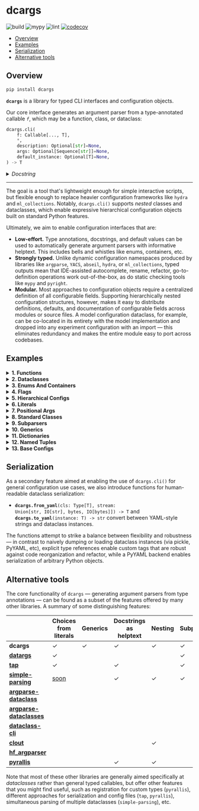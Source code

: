 # dcargs

![build](https://github.com/brentyi/dcargs/workflows/build/badge.svg)
![mypy](https://github.com/brentyi/dcargs/workflows/mypy/badge.svg?branch=master)
![lint](https://github.com/brentyi/dcargs/workflows/lint/badge.svg)
[![codecov](https://codecov.io/gh/brentyi/dcargs/branch/master/graph/badge.svg)](https://codecov.io/gh/brentyi/dcargs)

- [Overview](#overview)
- [Examples](#examples)
- [Serialization](#serialization)
- [Alternative tools](#alternative-tools)

## Overview

```bash
pip install dcargs
```

**`dcargs`** is a library for typed CLI interfaces and configuration objects.

Our core interface generates an argument parser from a type-annotated callable
_`f`_, which may be a function, class, or dataclass:

```python
dcargs.cli(
    f: Callable[..., T],
    *,
    description: Optional[str]=None,
    args: Optional[Sequence[str]]=None,
    default_instance: Optional[T]=None,
) -> T
```

<details>
<summary><em>Docstring</em></summary>

<!-- START DOCSTRING -->

```
Call `f(...)`, with arguments populated from an automatically generated CLI
interface.

`f` should have type-annotated inputs, and can be a function or class. Note that if
`f` is a class, `dcargs.cli()` returns an instance.

The parser is generated by populating helptext from docstrings and types from
annotations; a broad range of core type annotations are supported...
    - Types natively accepted by `argparse`: str, int, float, pathlib.Path, etc.
    - Default values for optional parameters.
    - Booleans, which are automatically converted to flags when provided a default
      value.
    - Enums (via `enum.Enum`).
    - Various annotations from the standard typing library. Some examples:
      - `typing.ClassVar[T]`.
      - `typing.Optional[T]`.
      - `typing.Literal[T]`.
      - `typing.Sequence[T]`.
      - `typing.List[T]`.
      - `typing.Dict[K, V]`.
      - `typing.Tuple`, such as `typing.Tuple[T1, T2, T3]` or
        `typing.Tuple[T, ...]`.
      - `typing.Set[T]`.
      - `typing.Final[T]` and `typing.Annotated[T]`.
      - Various nested combinations of the above: `Optional[Literal[T]]`,
        `Final[Optional[Sequence[T]]]`, etc.
    - Hierarchical structures via nested dataclasses, TypedDict, NamedTuple,
      classes.
      - Simple nesting.
      - Unions over nested structures (subparsers).
      - Optional unions over nested structures (optional subparsers).
    - Generics (including nested generics).

Args:
    f: Callable.

Keyword Args:
    description: Description text for the parser, displayed when the --help flag is
        passed in. If not specified, `f`'s docstring is used. Mirrors argument from
        `argparse.ArgumentParser()`.
    args: If set, parse arguments from a sequence of strings instead of the
        commandline. Mirrors argument from `argparse.ArgumentParser.parse_args()`.
    default_instance: An instance of `T` to use for default values; only supported
        if `T` is a dataclass, TypedDict, or NamedTuple. Helpful for merging CLI
        arguments with values loaded from elsewhere. (for example, a config object
        loaded from a yaml file)

Returns:
    The output of `f(...)`.
```

<!-- END DOCSTRING -->

</details>

---

The goal is a tool that's lightweight enough for simple interactive scripts, but
flexible enough to replace heavier configuration frameworks like `hydra` and
`ml_collections`. Notably, `dcargs.cli()` supports _nested_ classes and
dataclasses, which enable expressive hierarchical configuration objects built on
standard Python features.

Ultimately, we aim to enable configuration interfaces that are:

- **Low-effort.** Type annotations, docstrings, and default values can be used
  to automatically generate argument parsers with informative helptext. This
  includes bells and whistles like enums, containers, etc.
- **Strongly typed.** Unlike dynamic configuration namespaces produced by
  libraries like `argparse`, `YACS`, `abseil`, `hydra`, or `ml_collections`,
  typed outputs mean that IDE-assisted autocomplete, rename, refactor,
  go-to-definition operations work out-of-the-box, as do static checking tools
  like `mypy` and `pyright`.
- **Modular.** Most approaches to configuration objects require a centralized
  definition of all configurable fields. Supporting hierarchically nested
  configuration structures, however, makes it easy to distribute definitions,
  defaults, and documentation of configurable fields across modules or source
  files. A model configuration dataclass, for example, can be co-located in its
  entirety with the model implementation and dropped into any experiment
  configuration with an import — this eliminates redundancy and makes the entire
  module easy to port across codebases.

## Examples

<!-- START EXAMPLES -->
<details>
<summary>
<strong>1. Functions</strong>
</summary>
<br />

In the simplest case, `dcargs.cli()` can be used to run a function with arguments
populated from the CLI.

**Code ([link](examples/01_functions.py)):**

```python
import dcargs


def main(
    field1: str,
    field2: int = 3,
    flag: bool = False,
) -> None:
    """Function, whose arguments will be populated from a CLI interface.

    Args:
        field1: A string field.
        field2: A numeric field, with a default value.
        flag: A boolean flag.
    """
    print(field1, field2, flag)


if __name__ == "__main__":
    dcargs.cli(main)
```

<br />

**Example usage:**

<pre>
<samp>$ <kbd>python ./01_functions.py --help</kbd>
usage: 01_functions.py [-h] --field1 STR [--field2 INT] [--flag]

Function, whose arguments will be populated from a CLI interface.

required arguments:
  --field1 STR  A string field.

optional arguments:
  -h, --help    show this help message and exit
  --field2 INT  A numeric field, with a default value. (default: 3)
  --flag        A boolean flag.</samp>
</pre>

<pre>
<samp>$ <kbd>python ./01_functions.py --field1 hello</kbd>
hello 3 False</samp>
</pre>

<pre>
<samp>$ <kbd>python ./01_functions.py --field1 hello --flag</kbd>
hello 3 True</samp>
</pre>

</details>

<details>
<summary>
<strong>2. Dataclasses</strong>
</summary>
<br />

Common pattern: use `dcargs.cli()` to instantiate a dataclass.

**Code ([link](examples/02_dataclasses.py)):**

```python
import dataclasses

import dcargs


@dataclasses.dataclass
class Args:
    """Description.
    This should show up in the helptext!"""

    field1: str  # A string field.
    field2: int = 3  # A numeric field, with a default value.
    flag: bool = False  # A boolean flag.


if __name__ == "__main__":
    args = dcargs.cli(Args)
    print(args)
```

<br />

**Example usage:**

<pre>
<samp>$ <kbd>python ./02_dataclasses.py --help</kbd>
usage: 02_dataclasses.py [-h] --field1 STR [--field2 INT] [--flag]

Description.
This should show up in the helptext!

required arguments:
  --field1 STR  A string field.

optional arguments:
  -h, --help    show this help message and exit
  --field2 INT  A numeric field, with a default value. (default: 3)
  --flag        A boolean flag.</samp>
</pre>

<pre>
<samp>$ <kbd>python ./02_dataclasses.py --field1 hello</kbd>
Args(field1=&#x27;hello&#x27;, field2=3, flag=False)</samp>
</pre>

<pre>
<samp>$ <kbd>python ./02_dataclasses.py --field1 hello --flag</kbd>
Args(field1=&#x27;hello&#x27;, field2=3, flag=True)</samp>
</pre>

</details>

<details>
<summary>
<strong>3. Enums And Containers</strong>
</summary>
<br />

We can generate argument parsers from more advanced type annotations, like enums and
tuple types. For collections, we only showcase `Tuple` here, but `List`, `Sequence`,
`Set`, `Dict`, etc are all supported as well.

**Code ([link](examples/03_enums_and_containers.py)):**

```python
import dataclasses
import enum
import pathlib
from typing import Optional, Tuple

import dcargs


class OptimizerType(enum.Enum):
    ADAM = enum.auto()
    SGD = enum.auto()


@dataclasses.dataclass(frozen=True)
class TrainConfig:
    # Example of a variable-length tuple:
    dataset_sources: Tuple[pathlib.Path, ...]
    """Paths to load training data from. This can be multiple!"""

    # Fixed-length tuples are also okay:
    image_dimensions: Tuple[int, int] = (32, 32)
    """Height and width of some image data."""

    # Enums are handled seamlessly.
    optimizer_type: OptimizerType = OptimizerType.ADAM
    """Gradient-based optimizer to use."""

    # We can also explicitly mark arguments as optional.
    checkpoint_interval: Optional[int] = None
    """Interval to save checkpoints at."""


if __name__ == "__main__":
    config = dcargs.cli(TrainConfig)
    print(config)
```

<br />

**Example usage:**

<pre>
<samp>$ <kbd>python ./03_enums_and_containers.py --help</kbd>
usage: 03_enums_and_containers.py [-h] --dataset-sources PATH [PATH ...]
                                  [--image-dimensions INT INT]
                                  [--optimizer-type {ADAM,SGD}]
                                  [--checkpoint-interval INT]

required arguments:
  --dataset-sources PATH [PATH ...]
                        Paths to load training data from. This can be multiple!

optional arguments:
  -h, --help            show this help message and exit
  --image-dimensions INT INT
                        Height and width of some image data. (default: 32 32)
  --optimizer-type {ADAM,SGD}
                        Gradient-based optimizer to use. (default: ADAM)
  --checkpoint-interval INT
                        Interval to save checkpoints at. (default: None)</samp>
</pre>

<pre>
<samp>$ <kbd>python ./03_enums_and_containers.py --dataset-sources ./data --image-dimensions 16 16</kbd>
TrainConfig(dataset_sources=(PosixPath(&#x27;data&#x27;),), image_dimensions=(16, 16), optimizer_type=&lt;OptimizerType.ADAM: 1&gt;, checkpoint_interval=None)</samp>
</pre>

<pre>
<samp>$ <kbd>python ./03_enums_and_containers.py --dataset-sources ./data --optimizer-type SGD</kbd>
TrainConfig(dataset_sources=(PosixPath(&#x27;data&#x27;),), image_dimensions=(32, 32), optimizer_type=&lt;OptimizerType.SGD: 2&gt;, checkpoint_interval=None)</samp>
</pre>

</details>

<details>
<summary>
<strong>4. Flags</strong>
</summary>
<br />

Booleans can either be expected to be explicitly passed in, or, if given a default
value, automatically converted to flags.

**Code ([link](examples/04_flags.py)):**

```python
import dataclasses
from typing import Optional

import dcargs


@dataclasses.dataclass
class Args:
    # Boolean. This expects an explicit "True" or "False".
    boolean: bool

    # Optional boolean. Same as above, but can be omitted.
    optional_boolean: Optional[bool]

    # Pass --flag-a in to set this value to True.
    flag_a: bool = False

    # Pass --no-flag-b in to set this value to False.
    flag_b: bool = True


if __name__ == "__main__":
    args = dcargs.cli(Args)
    print(args)
```

<br />

**Example usage:**

<pre>
<samp>$ <kbd>python ./04_flags.py --boolean True</kbd>
Args(boolean=True, optional_boolean=None, flag_a=False, flag_b=True)</samp>
</pre>

<pre>
<samp>$ <kbd>python ./04_flags.py --boolean False --flag-a</kbd>
Args(boolean=False, optional_boolean=None, flag_a=True, flag_b=True)</samp>
</pre>

<pre>
<samp>$ <kbd>python ./04_flags.py --boolean False --no-flag-b</kbd>
Args(boolean=False, optional_boolean=None, flag_a=False, flag_b=False)</samp>
</pre>

</details>

<details>
<summary>
<strong>5. Hierarchical Configs</strong>
</summary>
<br />

Parsing of nested types (in this case nested dataclasses) enables hierarchical
configuration objects that are both modular and highly expressive.

**Code ([link](examples/05_hierarchical_configs.py)):**

```python
import dataclasses
import enum
import pathlib

import dcargs


class OptimizerType(enum.Enum):
    ADAM = enum.auto()
    SGD = enum.auto()


@dataclasses.dataclass(frozen=True)
class OptimizerConfig:
    # Gradient-based optimizer to use.
    algorithm: OptimizerType = OptimizerType.ADAM

    # Learning rate to use.
    learning_rate: float = 3e-4

    # Coefficient for L2 regularization.
    weight_decay: float = 1e-2


@dataclasses.dataclass(frozen=True)
class ExperimentConfig:
    # Various configurable options for our optimizer.
    optimizer: OptimizerConfig

    # Batch size.
    batch_size: int = 32

    # Total number of training steps.
    train_steps: int = 100_000

    # Random seed. This is helpful for making sure that our experiments are all
    # reproducible!
    seed: int = 0


def train(
    out_dir: pathlib.Path,
    /,
    config: ExperimentConfig,
    restore_checkpoint: bool = False,
    checkpoint_interval: int = 1000,
) -> None:
    """Train a model.

    Args:
        out_dir: Where to save logs and checkpoints.
        config: Experiment configuration.
        restore_checkpoint: Set to restore an existing checkpoint.
        checkpoint_interval: Training steps between each checkpoint save.
    """
    print(f"{out_dir=}, {restore_checkpoint=}, {checkpoint_interval=}")
    print(f"{config=}")
    print(dcargs.to_yaml(config))


if __name__ == "__main__":
    dcargs.cli(train)
```

<br />

**Example usage:**

<pre>
<samp>$ <kbd>python ./05_hierarchical_configs.py --help</kbd>
usage: 05_hierarchical_configs.py [-h]
                                  [--config.optimizer.algorithm {ADAM,SGD}]
                                  [--config.optimizer.learning-rate FLOAT]
                                  [--config.optimizer.weight-decay FLOAT]
                                  [--config.batch-size INT]
                                  [--config.train-steps INT]
                                  [--config.seed INT] [--restore-checkpoint]
                                  [--checkpoint-interval INT]
                                  OUT_DIR

Train a model.

positional arguments:
  OUT_DIR               Where to save logs and checkpoints.

optional arguments:
  -h, --help            show this help message and exit
  --restore-checkpoint  Set to restore an existing checkpoint.
  --checkpoint-interval INT
                        Training steps between each checkpoint save. (default: 1000)

optional config.optimizer arguments:
  Various configurable options for our optimizer.

  --config.optimizer.algorithm {ADAM,SGD}
                        Gradient-based optimizer to use. (default: ADAM)
  --config.optimizer.learning-rate FLOAT
                        Learning rate to use. (default: 0.0003)
  --config.optimizer.weight-decay FLOAT
                        Coefficient for L2 regularization. (default: 0.01)

optional config arguments:
  Experiment configuration.

  --config.batch-size INT
                        Batch size. (default: 32)
  --config.train-steps INT
                        Total number of training steps. (default: 100000)
  --config.seed INT     Random seed. This is helpful for making sure that our experiments are all
                        reproducible! (default: 0)</samp>
</pre>

<pre>
<samp>$ <kbd>python ./05_hierarchical_configs.py . --config.optimizer.algorithm SGD</kbd>
out_dir=PosixPath(&#x27;.&#x27;), restore_checkpoint=False, checkpoint_interval=1000
config=ExperimentConfig(optimizer=OptimizerConfig(algorithm=&lt;OptimizerType.SGD: 2&gt;, learning_rate=0.0003, weight_decay=0.01), batch_size=32, train_steps=100000, seed=0)
# dcargs YAML.
!dataclass:ExperimentConfig
batch_size: 32
optimizer: !dataclass:OptimizerConfig
  algorithm: !enum:OptimizerType &#x27;SGD&#x27;
  learning_rate: 0.0003
  weight_decay: 0.01
seed: 0
train_steps: 100000</samp>
</pre>

<pre>
<samp>$ <kbd>python ./05_hierarchical_configs.py . --restore-checkpoint</kbd>
out_dir=PosixPath(&#x27;.&#x27;), restore_checkpoint=True, checkpoint_interval=1000
config=ExperimentConfig(optimizer=OptimizerConfig(algorithm=&lt;OptimizerType.ADAM: 1&gt;, learning_rate=0.0003, weight_decay=0.01), batch_size=32, train_steps=100000, seed=0)
# dcargs YAML.
!dataclass:ExperimentConfig
batch_size: 32
optimizer: !dataclass:OptimizerConfig
  algorithm: !enum:OptimizerType &#x27;ADAM&#x27;
  learning_rate: 0.0003
  weight_decay: 0.01
seed: 0
train_steps: 100000</samp>
</pre>

</details>

<details>
<summary>
<strong>6. Literals</strong>
</summary>
<br />

`typing.Literal[]` can be used to restrict inputs to a fixed set of choices.

**Code ([link](examples/06_literals.py)):**

```python
import dataclasses
import enum
from typing import Literal

import dcargs


class Color(enum.Enum):
    RED = enum.auto()
    GREEN = enum.auto()
    BLUE = enum.auto()


@dataclasses.dataclass(frozen=True)
class Args:
    enum: Color
    restricted_enum: Literal[Color.RED, Color.GREEN]

    integer: Literal[0, 1, 2, 3]
    string: Literal["red", "green"]

    restricted_enum_with_default: Literal[Color.RED, Color.GREEN] = Color.GREEN
    integer_with_default: Literal[0, 1, 2, 3] = 3
    string_with_Default: Literal["red", "green"] = "red"


if __name__ == "__main__":
    args = dcargs.cli(Args)
    print(args)
```

<br />

**Example usage:**

<pre>
<samp>$ <kbd>python ./06_literals.py --help</kbd>
usage: 06_literals.py [-h] --enum {RED,GREEN,BLUE} --restricted-enum
                      {RED,GREEN} --integer {0,1,2,3} --string {red,green}
                      [--restricted-enum-with-default {RED,GREEN}]
                      [--integer-with-default {0,1,2,3}]
                      [--string-with-Default {red,green}]

required arguments:
  --enum {RED,GREEN,BLUE}
  --restricted-enum {RED,GREEN}
  --integer {0,1,2,3}
  --string {red,green}

optional arguments:
  -h, --help            show this help message and exit
  --restricted-enum-with-default {RED,GREEN}
                        (default: GREEN)
  --integer-with-default {0,1,2,3}
                        (default: 3)
  --string-with-Default {red,green}
                        (default: red)</samp>
</pre>

<pre>
<samp>$ <kbd>python ./06_literals.py --enum RED --restricted-enum GREEN --integer 3 --string green</kbd>
Args(enum=&lt;Color.RED: 1&gt;, restricted_enum=&lt;Color.GREEN: 2&gt;, integer=3, string=&#x27;green&#x27;, restricted_enum_with_default=&lt;Color.GREEN: 2&gt;, integer_with_default=3, string_with_Default=&#x27;red&#x27;)</samp>
</pre>

</details>

<details>
<summary>
<strong>7. Positional Args</strong>
</summary>
<br />

Positional-only arguments in functions are converted to positional CLI arguments.

**Code ([link](examples/07_positional_args.py)):**

```python
from __future__ import annotations

import dataclasses
import enum
import pathlib
from typing import Tuple

import dcargs


def main(
    source: pathlib.Path,
    dest: pathlib.Path,
    /,  # Mark the end of positional arguments.
    optimizer: OptimizerConfig,
    force: bool = False,
    verbose: bool = False,
    background_rgb: Tuple[float, float, float] = (1.0, 0.0, 0.0),
) -> None:
    """Command-line interface defined using a function signature. Note that this
    docstring is parsed to generate helptext.

    Args:
        source: Source path.
        dest: Destination path.
        optimizer: Configuration for our optimizer object.
        force: Do not prompt before overwriting.
        verbose: Explain what is being done.
        background_rgb: Background color. Red by default.
    """
    print(f"{source=}\n{dest=}\n{optimizer=}\n{force=}\n{verbose=}\n{background_rgb=}")


class OptimizerType(enum.Enum):
    ADAM = enum.auto()
    SGD = enum.auto()


@dataclasses.dataclass(frozen=True)
class OptimizerConfig:
    algorithm: OptimizerType = OptimizerType.ADAM
    """Gradient-based optimizer to use."""

    learning_rate: float = 3e-4
    """Learning rate to use."""

    weight_decay: float = 1e-2
    """Coefficient for L2 regularization."""


if __name__ == "__main__":
    dcargs.cli(main)
```

<br />

**Example usage:**

<pre>
<samp>$ <kbd>python ./07_positional_args.py --help</kbd>
usage: 07_positional_args.py [-h] [--optimizer.algorithm {ADAM,SGD}]
                             [--optimizer.learning-rate FLOAT]
                             [--optimizer.weight-decay FLOAT] [--force]
                             [--verbose] [--background-rgb FLOAT FLOAT FLOAT]
                             SOURCE DEST

Command-line interface defined using a function signature. Note that this
docstring is parsed to generate helptext.

positional arguments:
  SOURCE                Source path.
  DEST                  Destination path.

optional arguments:
  -h, --help            show this help message and exit
  --force               Do not prompt before overwriting.
  --verbose             Explain what is being done.
  --background-rgb FLOAT FLOAT FLOAT
                        Background color. Red by default. (default: 1.0 0.0 0.0)

optional optimizer arguments:
  Configuration for our optimizer object.

  --optimizer.algorithm {ADAM,SGD}
                        Gradient-based optimizer to use. (default: ADAM)
  --optimizer.learning-rate FLOAT
                        Learning rate to use. (default: 0.0003)
  --optimizer.weight-decay FLOAT
                        Coefficient for L2 regularization. (default: 0.01)</samp>
</pre>

<pre>
<samp>$ <kbd>python ./07_positional_args.py ./a ./b --optimizer.learning-rate 1e-5</kbd>
source=PosixPath(&#x27;a&#x27;)
dest=PosixPath(&#x27;b&#x27;)
optimizer=OptimizerConfig(algorithm=&lt;OptimizerType.ADAM: 1&gt;, learning_rate=1e-05, weight_decay=0.01)
force=False
verbose=False
background_rgb=(1.0, 0.0, 0.0)</samp>
</pre>

</details>

<details>
<summary>
<strong>8. Standard Classes</strong>
</summary>
<br />

In addition to functions and dataclasses, we can also generate CLIs from (the
constructors of) standard Python classes.

**Code ([link](examples/08_standard_classes.py)):**

```python
import dcargs


class Args:
    def __init__(
        self,
        field1: str,
        field2: int,
        flag: bool = False,
    ):
        """Arguments.

        Args:
            field1: A string field.
            field2: A numeric field.
            flag: A boolean flag.
        """
        self.data = [field1, field2, flag]


if __name__ == "__main__":
    args = dcargs.cli(Args)
    print(args.data)
```

<br />

**Example usage:**

<pre>
<samp>$ <kbd>python ./08_standard_classes.py --help</kbd>
usage: 08_standard_classes.py [-h] --field1 STR --field2 INT [--flag]

Arguments.

required arguments:
  --field1 STR  A string field.
  --field2 INT  A numeric field.

optional arguments:
  -h, --help    show this help message and exit
  --flag        A boolean flag.</samp>
</pre>

<pre>
<samp>$ <kbd>python ./08_standard_classes.py --field1 hello --field2 7</kbd>
[&#x27;hello&#x27;, 7, False]</samp>
</pre>

</details>

<details>
<summary>
<strong>9. Subparsers</strong>
</summary>
<br />

Unions over nested types (classes or dataclasses) are populated using subparsers.

**Code ([link](examples/09_subparsers.py)):**

```python
from __future__ import annotations

import dataclasses
from typing import Union

import dcargs


def main(command: Union[Checkout, Commit]) -> None:
    print(command)


@dataclasses.dataclass(frozen=True)
class Checkout:
    """Checkout a branch."""

    branch: str


@dataclasses.dataclass(frozen=True)
class Commit:
    """Commit changes."""

    message: str
    all: bool = False


if __name__ == "__main__":
    dcargs.cli(main)
```

<br />

**Example usage:**

<pre>
<samp>$ <kbd>python ./09_subparsers.py --help</kbd>
usage: 09_subparsers.py [-h] {checkout,commit} ...

optional arguments:
  -h, --help         show this help message and exit

subcommands:
  {checkout,commit}</samp>
</pre>

<pre>
<samp>$ <kbd>python ./09_subparsers.py commit --help</kbd>
usage: 09_subparsers.py commit [-h] --message STR [--all]

Commit changes.

required arguments:
  --message STR

optional arguments:
  -h, --help     show this help message and exit
  --all</samp>
</pre>

<pre>
<samp>$ <kbd>python ./09_subparsers.py commit --message hello --all</kbd>
Commit(message=&#x27;hello&#x27;, all=True)</samp>
</pre>

<pre>
<samp>$ <kbd>python ./09_subparsers.py checkout --help</kbd>
usage: 09_subparsers.py checkout [-h] --branch STR

Checkout a branch.

required arguments:
  --branch STR

optional arguments:
  -h, --help    show this help message and exit</samp>
</pre>

<pre>
<samp>$ <kbd>python ./09_subparsers.py checkout --branch main</kbd>
Checkout(branch=&#x27;main&#x27;)</samp>
</pre>

</details>

<details>
<summary>
<strong>10. Generics</strong>
</summary>
<br />

Example of parsing for generic dataclasses.

**Code ([link](examples/10_generics.py)):**

```python
import dataclasses
from typing import Generic, TypeVar

import dcargs

ScalarType = TypeVar("ScalarType")
ShapeType = TypeVar("ShapeType")


@dataclasses.dataclass(frozen=True)
class Point3(Generic[ScalarType]):
    x: ScalarType
    y: ScalarType
    z: ScalarType
    frame_id: str


@dataclasses.dataclass(frozen=True)
class Triangle:
    a: Point3[float]
    b: Point3[float]
    c: Point3[float]


@dataclasses.dataclass(frozen=True)
class Args(Generic[ShapeType]):
    point_continuous: Point3[float]
    point_discrete: Point3[int]
    shape: ShapeType


if __name__ == "__main__":
    args = dcargs.cli(Args[Triangle])
    print(args)
```

<br />

**Example usage:**

<pre>
<samp>$ <kbd>python ./10_generics.py --help</kbd>
usage: 10_generics.py [-h] --point-continuous.x FLOAT --point-continuous.y
                      FLOAT --point-continuous.z FLOAT
                      --point-continuous.frame-id STR --point-discrete.x INT
                      --point-discrete.y INT --point-discrete.z INT
                      --point-discrete.frame-id STR --shape.a.x FLOAT
                      --shape.a.y FLOAT --shape.a.z FLOAT --shape.a.frame-id
                      STR --shape.b.x FLOAT --shape.b.y FLOAT --shape.b.z
                      FLOAT --shape.b.frame-id STR --shape.c.x FLOAT
                      --shape.c.y FLOAT --shape.c.z FLOAT --shape.c.frame-id
                      STR

optional arguments:
  -h, --help            show this help message and exit

required point_continuous arguments:

  --point-continuous.x FLOAT
  --point-continuous.y FLOAT
  --point-continuous.z FLOAT
  --point-continuous.frame-id STR

required point_discrete arguments:

  --point-discrete.x INT
  --point-discrete.y INT
  --point-discrete.z INT
  --point-discrete.frame-id STR

required shape.a arguments:

  --shape.a.x FLOAT
  --shape.a.y FLOAT
  --shape.a.z FLOAT
  --shape.a.frame-id STR

required shape.b arguments:

  --shape.b.x FLOAT
  --shape.b.y FLOAT
  --shape.b.z FLOAT
  --shape.b.frame-id STR

required shape.c arguments:

  --shape.c.x FLOAT
  --shape.c.y FLOAT
  --shape.c.z FLOAT
  --shape.c.frame-id STR</samp>
</pre>

</details>

<details>
<summary>
<strong>11. Dictionaries</strong>
</summary>
<br />

Dictionary inputs can be specified using either a standard `Dict[K, V]` annotation,
or a `TypedDict` type.

Note that setting `total=False` for `TypedDict` is currently not (but reasonably could be)
supported.

**Code ([link](examples/11_dictionaries.py)):**

```python
from typing import Dict, TypedDict

import dcargs


class DictionarySchema(TypedDict):
    field1: str  # A string field.
    field2: int  # A numeric field.
    field3: bool  # A boolean field.


def main(
    standard_dict: Dict[str, bool],
    typed_dict: DictionarySchema = {
        "field1": "hey",
        "field2": 3,
        "field3": False,
    },
) -> None:
    assert isinstance(standard_dict, dict)
    assert isinstance(typed_dict, dict)
    print("Standard dict:", standard_dict)
    print("Typed dict:", typed_dict)


if __name__ == "__main__":
    dcargs.cli(main)
```

<br />

**Example usage:**

<pre>
<samp>$ <kbd>python ./11_dictionaries.py --help</kbd>
usage: 11_dictionaries.py [-h] --standard-dict STR {True,False}
                          [STR {True,False} ...] [--typed-dict.field1 STR]
                          [--typed-dict.field2 INT] [--typed-dict.field3]

required arguments:
  --standard-dict STR {True,False} [STR {True,False} ...]

optional arguments:
  -h, --help            show this help message and exit

optional typed_dict arguments:

  --typed-dict.field1 STR
                        A string field. (default: hey)
  --typed-dict.field2 INT
                        A numeric field. (default: 3)
  --typed-dict.field3   A boolean field.</samp>
</pre>

<pre>
<samp>$ <kbd>python ./11_dictionaries.py --standard-dict key1 True key2 False</kbd>
Standard dict: {&#x27;key1&#x27;: True, &#x27;key2&#x27;: False}
Typed dict: {&#x27;field1&#x27;: &#x27;hey&#x27;, &#x27;field2&#x27;: 3, &#x27;field3&#x27;: False}</samp>
</pre>

</details>

<details>
<summary>
<strong>12. Named Tuples</strong>
</summary>
<br />

Example using `dcargs.cli()` to instantiate a named tuple.

**Code ([link](examples/12_named_tuples.py)):**

```python
from typing import NamedTuple

import dcargs


class TupleType(NamedTuple):
    """Description.
    This should show up in the helptext!"""

    field1: str  # A string field.
    field2: int = 3  # A numeric field, with a default value.
    flag: bool = False  # A boolean flag.


if __name__ == "__main__":
    x = dcargs.cli(TupleType)
    assert isinstance(x, tuple)
    print(x)
```

<br />

**Example usage:**

<pre>
<samp>$ <kbd>python ./12_named_tuples.py --help</kbd>
usage: 12_named_tuples.py [-h] --field1 STR [--field2 INT] [--flag]

Description.
This should show up in the helptext!

required arguments:
  --field1 STR  A string field.

optional arguments:
  -h, --help    show this help message and exit
  --field2 INT  A numeric field, with a default value. (default: 3)
  --flag        A boolean flag.</samp>
</pre>

<pre>
<samp>$ <kbd>python ./12_named_tuples.py --field1 hello</kbd>
TupleType(field1=&#x27;hello&#x27;, field2=3, flag=False)</samp>
</pre>

</details>

<details>
<summary>
<strong>13. Base Configs</strong>
</summary>
<br />

Example of a common configuration pattern: selecting one of multiple possible base
configurations, and then using the CLI to either override existing values or fill in
missing ones.

`BASE_CONFIG=small python ./13_base_configs.py --help`
`BASE_CONFIG=small python ./13_base_configs.py --seed 94720`
`BASE_CONFIG=big python ./13_base_configs.py --help`
`BASE_CONFIG=big python ./13_base_configs.py --seed 94720`

**Code ([link](examples/13_base_configs.py)):**

```python
import dataclasses
import os
import sys
from typing import Literal

import dcargs


@dataclasses.dataclass(frozen=True)
class ExperimentConfig:
    # Dataset to run experiment on.
    dataset: Literal["mnist", "imagenet-50"]

    # Model size.
    num_layers: int
    units: int

    # Batch size.
    batch_size: int

    # Total number of training steps.
    train_steps: int

    # Random seed. This is helpful for making sure that our experiments are all
    # reproducible!
    seed: int


# Note that we could also define this library using separate YAML files (a la
# `config_path`/`config_name` in Hydra), but staying in Python enables seamless type
# checking + IDE support.
base_config_library = {
    "small": ExperimentConfig(
        dataset="mnist",
        batch_size=2048,
        num_layers=4,
        units=64,
        train_steps=30_000,
        # The dcargs.MISSING sentinel allows us to specify that the seed should have no
        # default, and needs to be populated from the CLI.
        seed=dcargs.MISSING,
    ),
    "big": ExperimentConfig(
        dataset="imagenet-50",
        batch_size=32,
        num_layers=8,
        units=256,
        train_steps=100_000,
        seed=dcargs.MISSING,
    ),
}

if __name__ == "__main__":
    # Get base configuration name from environment.
    # base_config_name = os.environ.get("BASE_CONFIG")
    # if base_config_name is None or base_config_name not in base_config_library:
    #     raise SystemExit(
    #         f"BASE_CONFIG should be set to one of {tuple(base_config_library.keys())}"
    #     )
    if (
        len(sys.argv) < 2
        or (base_config_name := sys.argv[1]) not in base_config_library
    ):
        raise SystemExit(
            f"BASE_CONFIG should be set to one of {tuple(base_config_library.keys())}"
        )

    # Get base configuration from our library, and use it for default CLI parameters.
    base_config = base_config_library[base_config_name]
    config = dcargs.cli(
        ExperimentConfig,
        default_instance=base_config,
        args=sys.argv[2:],
    )

    print(config)
```

<br />

**Example usage:**

<pre>
<samp>$ <kbd>python ./13_base_configs.py small --help</kbd>
usage: 13_base_configs.py [-h] [--dataset {mnist,imagenet-50}]
                          [--num-layers INT] [--units INT] [--batch-size INT]
                          [--train-steps INT] --seed INT

required arguments:
  --seed INT            Random seed. This is helpful for making sure that our experiments are all
                        reproducible!

optional arguments:
  -h, --help            show this help message and exit
  --dataset {mnist,imagenet-50}
                        Dataset to run experiment on. (default: mnist)
  --num-layers INT      Model size. (default: 4)
  --units INT           Model size. (default: 64)
  --batch-size INT      Batch size. (default: 2048)
  --train-steps INT     Total number of training steps. (default: 30000)</samp>
</pre>

<pre>
<samp>$ <kbd>python ./13_base_configs.py small --seed 94720</kbd>
ExperimentConfig(dataset=&#x27;mnist&#x27;, num_layers=4, units=64, batch_size=2048, train_steps=30000, seed=94720)</samp>
</pre>

<pre>
<samp>$ <kbd>python ./13_base_configs.py big --help</kbd>
usage: 13_base_configs.py [-h] [--dataset {mnist,imagenet-50}]
                          [--num-layers INT] [--units INT] [--batch-size INT]
                          [--train-steps INT] --seed INT

required arguments:
  --seed INT            Random seed. This is helpful for making sure that our experiments are all
                        reproducible!

optional arguments:
  -h, --help            show this help message and exit
  --dataset {mnist,imagenet-50}
                        Dataset to run experiment on. (default: imagenet-50)
  --num-layers INT      Model size. (default: 8)
  --units INT           Model size. (default: 256)
  --batch-size INT      Batch size. (default: 32)
  --train-steps INT     Total number of training steps. (default: 100000)</samp>
</pre>

<pre>
<samp>$ <kbd>python ./13_base_configs.py big --seed 94720</kbd>
ExperimentConfig(dataset=&#x27;imagenet-50&#x27;, num_layers=8, units=256, batch_size=32, train_steps=100000, seed=94720)</samp>
</pre>

</details><!-- END EXAMPLES -->

## Serialization

As a secondary feature aimed at enabling the use of `dcargs.cli()` for general
configuration use cases, we also introduce functions for human-readable
dataclass serialization:

- <code><strong>dcargs.from_yaml</strong>(cls: Type[T], stream: Union[str,
  IO[str], bytes, IO[bytes]]) -> T</code> and
  <code><strong>dcargs.to_yaml</strong>(instance: T) -> str</code> convert
  between YAML-style strings and dataclass instances.

The functions attempt to strike a balance between flexibility and robustness —
in contrast to naively dumping or loading dataclass instances (via pickle,
PyYAML, etc), explicit type references enable custom tags that are robust
against code reorganization and refactor, while a PyYAML backend enables
serialization of arbitrary Python objects.

## Alternative tools

The core functionality of `dcargs` — generating argument parsers from type
annotations — can be found as a subset of the features offered by many other
libraries. A summary of some distinguishing features:

|                                                                                                              | Choices from literals                                    | Generics | Docstrings as helptext | Nesting | Subparsers | Containers |
| ------------------------------------------------------------------------------------------------------------ | -------------------------------------------------------- | -------- | ---------------------- | ------- | ---------- | ---------- |
| **dcargs**                                                                                                   | ✓                                                        | ✓        | ✓                      | ✓       | ✓          | ✓          |
| **[datargs](https://github.com/roee30/datargs)**                                                             | ✓                                                        |          |                        |         | ✓          | ✓          |
| **[tap](https://github.com/swansonk14/typed-argument-parser)**                                               | ✓                                                        |          | ✓                      |         | ✓          | ✓          |
| **[simple-parsing](https://github.com/lebrice/SimpleParsing)**                                               | [soon](https://github.com/lebrice/SimpleParsing/pull/86) |          | ✓                      | ✓       | ✓          | ✓          |
| **[argparse-dataclass](https://pypi.org/project/argparse-dataclass/)**                                       |                                                          |          |                        |         |            |            |
| **[argparse-dataclasses](https://pypi.org/project/argparse-dataclasses/)**                                   |                                                          |          |                        |         |            |            |
| **[dataclass-cli](https://github.com/malte-soe/dataclass-cli)**                                              |                                                          |          |                        |         |            |            |
| **[clout](https://pypi.org/project/clout/)**                                                                 |                                                          |          |                        | ✓       |            |            |
| **[hf_argparser](https://github.com/huggingface/transformers/blob/master/src/transformers/hf_argparser.py)** |                                                          |          |                        |         |            | ✓          |
| **[pyrallis](https://github.com/eladrich/pyrallis/)**                                                        |                                                          |          | ✓                      | ✓       |            | ✓          |

Note that most of these other libraries are generally aimed specifically at
_dataclasses_ rather than general typed callables, but offer other features that
you might find useful, such as registration for custom types (`pyrallis`),
different approaches for serialization and config files (`tap`, `pyrallis`),
simultaneous parsing of multiple dataclasses (`simple-parsing`), etc.
